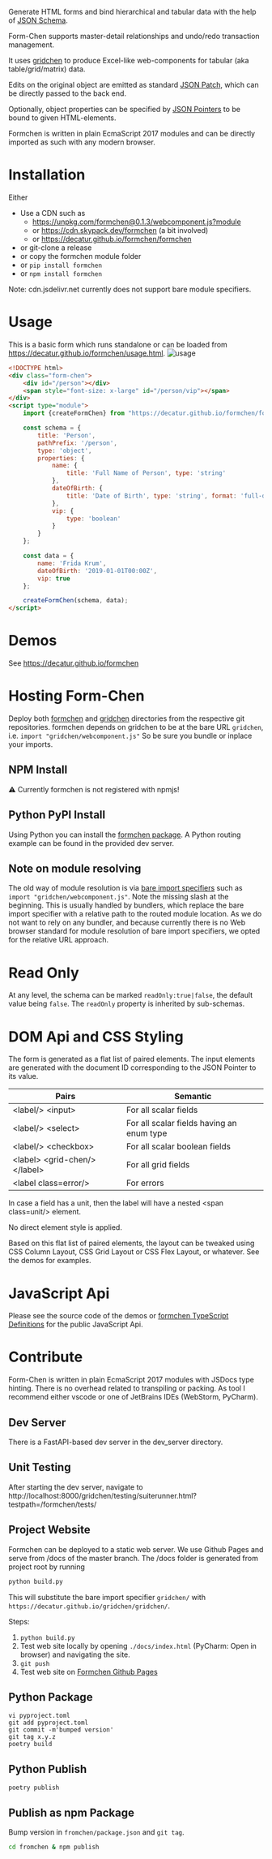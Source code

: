 Generate HTML forms and bind hierarchical and tabular data with the help of [JSON Schema](https://json-schema.org).

Form-Chen supports master-detail relationships and undo/redo transaction management.

It uses [gridchen](https://github.com/decatur/gridchen) to produce Excel-like web-components for
tabular (aka table/grid/matrix) data. 

Edits on the original object are emitted as standard [JSON Patch](https://tools.ietf.org/html/rfc6902),
which can be directly passed to the back end.

Optionally, object properties can be specified by [JSON Pointers](https://tools.ietf.org/html/rfc6901) to be bound to given HTML-elements.

Formchen is written in plain EcmaScript 2017 modules and can be directly imported as such with any modern browser.

# Installation

Either
* Use a CDN such as
    * https://unpkg.com/formchen@0.1.3/webcomponent.js?module
    * or https://cdn.skypack.dev/formchen (a bit involved)
    * or https://decatur.github.io/formchen/formchen
* or git-clone a release
* or copy the formchen module folder
* or `pip install formchen`
* or `npm install formchen`

Note: cdn.jsdelivr.net currently does not support bare module specifiers.

# Usage

This is a basic form which runs standalone or can be loaded from https://decatur.github.io/formchen/usage.html.
![usage](usage.png)


```html
<!DOCTYPE html>
<div class="form-chen">
    <div id="/person"></div>
    <span style="font-size: x-large" id="/person/vip"></span>
</div>
<script type="module">
    import {createFormChen} from "https://decatur.github.io/formchen/formchen/webcomponent.js"

    const schema = {
        title: 'Person',
        pathPrefix: '/person',
        type: 'object',
        properties: {
            name: {
                title: 'Full Name of Person', type: 'string'
            },
            dateOfBirth: {
                title: 'Date of Birth', type: 'string', format: 'full-date'
            },
            vip: {
                type: 'boolean'
            }
        }
    };

    const data = {
        name: 'Frida Krum',
        dateOfBirth: '2019-01-01T00:00Z',
        vip: true
    };

    createFormChen(schema, data);
</script>

```

# Demos

See https://decatur.github.io/formchen

# Hosting Form-Chen

Deploy both [formchen](https://github.com/decatur/formchen/tree/master/formchen) and 
[gridchen](https://github.com/decatur/gridchen/tree/master/gridchen) directories from the respective git repositories. 
formchen depends on gridchen to be at the bare URL ``gridchen``, i.e. ``import "gridchen/webcomponent.js"``
So be sure you bundle or inplace your imports.

## NPM Install

⚠ Currently formchen is not registered with npmjs!

## Python PyPI Install
Using Python you can install the [formchen package](https://pypi.org/project/formchen/).
A Python routing example can be found in the provided dev server.

## Note on module resolving

The old way of module resolution is via 
[bare import specifiers](https://html.spec.whatwg.org/multipage/webappapis.html#resolve-a-module-specifier) 
such as ``import "gridchen/webcomponent.js"``. Note the missing slash at the beginning. 
This is usually handled by bundlers, which replace the bare import specifier with a relative path to the routed module location.
As we do not want to rely on any bundler, and because currently there is no Web browser standard for module resolution of bare import
specifiers, we opted for the relative URL approach.  


# Read Only

At any level, the schema can be marked `readOnly:true|false`, the default value being `false`.
The `readOnly` property is inherited by sub-schemas. 

# DOM Api and CSS Styling

The form is generated as a flat list of paired elements. The input elements are generated with the document ID corresponding to the JSON Pointer to its value.

Pairs           | Semantic
----------------|-----------
&lt;label/&gt; &lt;input&gt;     | For all scalar fields
&lt;label/&gt; &lt;select&gt;    | For all scalar fields having an enum type
&lt;label/&gt; &lt;checkbox&gt;  | For all scalar boolean fields
&lt;label&gt; &lt;grid-chen/&gt; &lt;/label&gt;| For all grid fields
&lt;label class=error/&gt;                   | For errors

In case a field has a unit, then the label will have a nested &lt;span class=unit/&gt; element.

No direct element style is applied.

Based on this flat list of paired elements, the layout can be tweaked using CSS Column Layout, CSS Grid Layout or CSS Flex Layout, or whatever. See the demos for examples.

# JavaScript Api

Please see the source code of the demos or [formchen TypeScript Definitions](formchen/formchen.d.ts) for the public JavaScript Api.

# Contribute

Form-Chen is written in plain EcmaScript 2017 modules with JSDocs type hinting.
There is no overhead related to transpiling or packing.
As tool I recommend either vscode or one of JetBrains IDEs (WebStorm, PyCharm).

## Dev Server

There is a FastAPI-based dev server in the dev_server directory.

## Unit Testing

After starting the dev server, navigate to
http://localhost:8000/gridchen/testing/suiterunner.html?testpath=/formchen/tests/

## Project Website

Formchen can be deployed to a static web server. We use Github Pages and serve from /docs of the master branch. 
The /docs folder is generated from project root by running
````bash
python build.py
````
This will substitute the bare import specifier `gridchen/` with `https://decatur.github.io/gridchen/gridchen/`.

Steps:
1. `python build.py`
2. Test web site locally by opening `./docs/index.html` (PyCharm: Open in browser) and navigating the site.
3. `git push`
4. Test web site on [Formchen Github Pages](https://decatur.github.io/formchen/index.html) 

## Python Package

````shell script
vi pyproject.toml
git add pyproject.toml
git commit -m'bumped version'
git tag x.y.z
poetry build
````

## Python Publish

````shell script
poetry publish
````

## Publish as npm Package

Bump version in `fromchen/package.json` and `git tag`.

````bash
cd fromchen & npm publish
````


